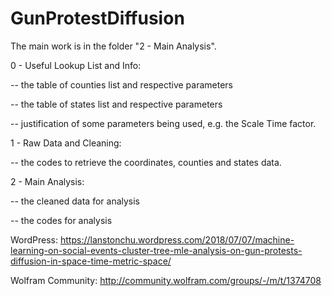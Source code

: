 # GunProtestDiffusion

The main work is in the folder "2 - Main Analysis".

0 - Useful Lookup List and Info: 

-- the table of counties list and respective parameters

-- the table of states list and respective parameters

-- justification of some parameters being used, e.g. the Scale Time factor.

1 - Raw Data and Cleaning:

-- the codes to retrieve the coordinates, counties and states data.

2 - Main Analysis:

-- the cleaned data for analysis

-- the codes for analysis

WordPress: https://lanstonchu.wordpress.com/2018/07/07/machine-learning-on-social-events-cluster-tree-mle-analysis-on-gun-protests-diffusion-in-space-time-metric-space/

Wolfram Community: http://community.wolfram.com/groups/-/m/t/1374708
